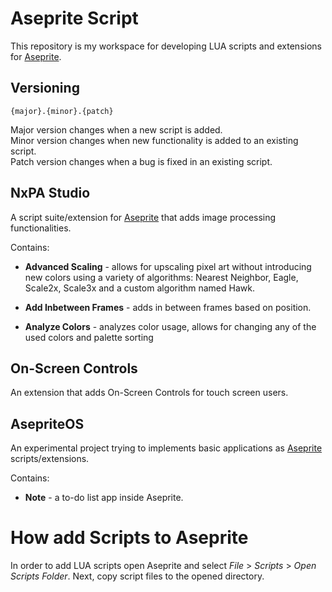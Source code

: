 # Aseprite Script
This repository is my workspace for developing LUA scripts and extensions for [Aseprite](https://www.aseprite.org/).

## Versioning
`{major}.{minor}.{patch}`

Major version changes when a new script is added.  
Minor version changes when new functionality is added to an existing script.  
Patch version changes when a bug is fixed in an existing script.

## NxPA Studio
A script suite/extension for [Aseprite](https://www.aseprite.org/) that adds image processing functionalities.

Contains:
* **Advanced Scaling** - allows for upscaling pixel art without introducing new colors using a variety of algorithms: Nearest Neighbor, Eagle, Scale2x, Scale3x and a custom algorithm named Hawk.

* **Add Inbetween Frames** - adds in between frames based on position.

* **Analyze Colors** - analyzes color usage, allows for changing any of the used colors and palette sorting

## On-Screen Controls
An extension that adds On-Screen Controls for touch screen users.

## AsepriteOS
An experimental project trying to implements basic applications as [Aseprite](https://www.aseprite.org/) scripts/extensions.

Contains:
* **Note** - a to-do list app inside Aseprite.

# How add Scripts to Aseprite
In order to add LUA scripts open Aseprite and select _File_ > _Scripts_ > _Open Scripts Folder_. Next, copy script files to the opened directory.
